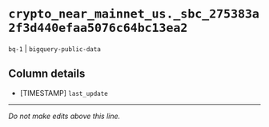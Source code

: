 # `crypto_near_mainnet_us._sbc_275383a2f3d440efaa5076c64bc13ea2`
`bq-1` | `bigquery-public-data`

## Column details
* [TIMESTAMP] `last_update`

-------------------------------------------------------------------------------
*Do not make edits above this line.*
